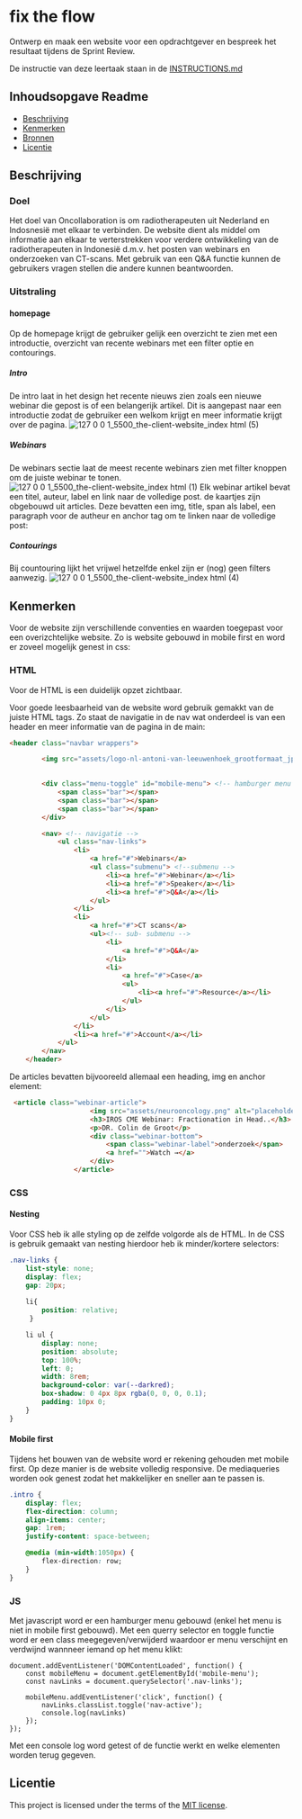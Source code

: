 # fix the flow

Ontwerp en maak een website voor een opdrachtgever en bespreek het resultaat tijdens de Sprint Review.

De instructie van deze leertaak staan in de [INSTRUCTIONS.md](https://github.com/fdnd-task/the-client-website/blob/main/docs/INSTRUCTIONS.md)



## Inhoudsopgave Readme

  * [Beschrijving](#beschrijving)
  * [Kenmerken](#kenmerken)
  * [Bronnen](#bronnen)
  * [Licentie](#licentie)

## Beschrijving
### Doel
Het doel van Oncollaboration is om radiotherapeuten uit Nederland en Indosnesië met elkaar te verbinden. De website dient als middel om informatie aan elkaar te verterstrekken voor verdere ontwikkeling van de radiotherapeuten in Indonesië d.m.v. het posten van webinars en onderzoeken van CT-scans. Met gebruik van een Q&A functie kunnen de gebruikers vragen stellen die andere kunnen beantwoorden.

### Uitstraling
#### homepage
Op de homepage krijgt de gebruiker gelijk een overzicht te zien met een introductie, overzicht van recente webinars met een filter optie en contourings. 

##### Intro
De intro laat in het design het recente nieuws zien zoals een nieuwe webinar die gepost is of een belangerijk artikel. Dit is aangepast naar een introductie zodat de gebruiker een welkom krijgt en meer informatie krijgt over de pagina.
![127 0 0 1_5500_the-client-website_index html (5)](https://github.com/user-attachments/assets/560c4447-6d2b-44fd-b347-7b2ce4b84c44)

##### Webinars
De webinars sectie laat de meest recente webinars zien met filter knoppen om de juiste webinar te tonen.
![127 0 0 1_5500_the-client-website_index html (1)](https://github.com/user-attachments/assets/cc3b158f-f540-4266-919e-b2bb34369d97)
Elk webinar artikel bevat een titel, auteur, label en link naar de volledige post.
de kaartjes zijn obgebouwd uit articles. Deze bevatten een img, title, span als label, een paragraph voor de autheur en anchor tag om te linken naar de volledige post:


##### Contourings
Bij countouring lijkt het vrijwel hetzelfde enkel zijn er (nog) geen filters aanwezig.
![127 0 0 1_5500_the-client-website_index html (4)](https://github.com/user-attachments/assets/a21d70da-6cd1-431a-afaa-5757f707e811)

<!-- In de Beschrijving staat hoe je project er uit ziet, hoe het werkt en wat je er mee kan. -->
<!-- Voeg een mooie poster visual toe 📸 -->
<!-- Voeg een link toe naar Github Pages 🌐-->

## Kenmerken
<!-- Bij Kenmerken staat welke technieken zijn gebruikt en hoe. Wat is de HTML structuur? Wat zijn de belangrijkste dingen in CSS? Wat is er met Javascript gedaan en hoe? Misschien heb je een framwork of library gebruikt? -->
Voor de website zijn verschillende conventies en waarden toegepast voor een overizchtelijke website. Zo is website gebouwd in mobile first en word er zoveel mogelijk genest in css:

### HTML
Voor de HTML is een duidelijk opzet zichtbaar. 

Voor goede leesbaarheid van de website word gebruik gemakkt van de juiste HTML tags. Zo staat de navigatie in de nav wat onderdeel is van een header en meer informatie van de pagina in de main:
```HTML
<header class="navbar wrappers">

        <img src="assets/logo-nl-antoni-van-leeuwenhoek_grootformaat_jpeg-9x6.jpeg" alt="logo antoni van leeuwenhoek"> <!-- logo -->
            

        <div class="menu-toggle" id="mobile-menu"> <!-- hamburger menu -->
            <span class="bar"></span>
            <span class="bar"></span>
            <span class="bar"></span>
        </div>

        <nav> <!-- navigatie -->
            <ul class="nav-links">
                <li>
                    <a href="#">Webinars</a>
                    <ul class="submenu"> <!--submenu -->
                        <li><a href="#">Webinar</a></li>
                        <li><a href="#">Speaker</a></li>
                        <li><a href="#">Q&A</a></li>
                    </ul>
                </li>
                <li>
                    <a href="#">CT scans</a>
                    <ul><!-- sub- submenu -->
                        <li>
                            <a href="#">Q&A</a>
                        </li>
                        <li>
                            <a href="#">Case</a>
                            <ul>
                                <li><a href="#">Resource</a></li>
                            </ul>
                        </li>
                    </ul>
                </li>
                <li><a href="#">Account</a></li>
            </ul>
        </nav>
    </header>
```

De articles bevatten bijvooreeld allemaal een heading, img en anchor element:
```HTML
 <article class="webinar-article">
                    <img src="assets/neurooncology.png" alt="placeholder">
                    <h3>IROS CME Webinar: Fractionation in Head..</h3>
                    <p>DR. Colin de Groot</p>
                    <div class="webinar-bottom">
                        <span class="webinar-label">onderzoek</span>
                        <a href="">Watch →</a>
                    </div>
                </article>
```
### CSS 
#### Nesting
Voor CSS heb ik alle styling op de zelfde volgorde als de HTML. In de CSS is gebruik gemaakt van nesting hierdoor heb ik minder/kortere selectors:
```CSS
.nav-links {
    list-style: none;
    display: flex;
    gap: 20px;
    
    li{ 
        position: relative;
     }

    li ul {
        display: none;
        position: absolute;
        top: 100%;
        left: 0;
        width: 8rem;
        background-color: var(--darkred);
        box-shadow: 0 4px 8px rgba(0, 0, 0, 0.1);
        padding: 10px 0;
    }
}
```
#### Mobile first
Tijdens het bouwen van de website word er rekening gehouden met mobile first. Op deze manier is de website volledig responsive. De mediaqueries worden ook genest zodat het makkelijker en sneller aan te passen is.
```CSS
.intro {
    display: flex;
    flex-direction: column;
    align-items: center;
    gap: 1rem;
    justify-content: space-between;

    @media (min-width:1050px) { 
        flex-direction: row; 
    }
}
```
### JS
Met javascript word er een hamburger menu gebouwd (enkel het menu is niet in mobile first gebouwd). Met een querry selector en toggle functie word er een class meegegeven/verwijderd waardoor er menu verschijnt en verdwijnd wannneer iemand op het menu klikt:
```JS
document.addEventListener('DOMContentLoaded', function() {
    const mobileMenu = document.getElementById('mobile-menu');
    const navLinks = document.querySelector('.nav-links');

    mobileMenu.addEventListener('click', function() {
        navLinks.classList.toggle('nav-active');
        console.log(navLinks)
    });
});
```
Met een console log word getest of de functie werkt en welke elementen worden terug gegeven.

## Licentie

This project is licensed under the terms of the [MIT license](./LICENSE).
